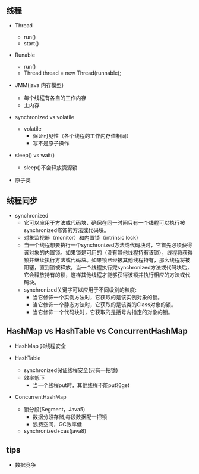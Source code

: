 

## 线程
+ Thread
    + run()
    + start()

+ Runable
    + run()
    + Thread thread = new Thread(runnable);

+ JMM(java 内存模型)
    + 每个线程有各自的工作内存
    + 主内存

+ synchronized vs volatile
    + volatile
        + 保证可见性（各个线程的工作内存值相同）
        + 写不是原子操作

+ sleep() vs wait()
    + sleep()不会释放资源锁

+ 原子类

## 线程同步
+ synchronized
     + 它可以应用于方法或代码块，确保在同一时间只有一个线程可以执行被synchronized修饰的方法或代码块。
     + 对象监视器（monitor）和内置锁（intrinsic lock）
     + 当一个线程想要执行一个synchronized方法或代码块时，它首先必须获得该对象的内置锁。如果锁是可用的（没有其他线程持有该锁），线程将获得锁并继续执行方法或代码块。如果锁已经被其他线程持有，那么线程将被阻塞，直到锁被释放。当一个线程执行完synchronized方法或代码块后，它会释放持有的锁，这样其他线程才能够获得该锁并执行相应的方法或代码块。
     + synchronized关键字可以应用于不同级别的粒度:
        + 当它修饰一个实例方法时，它获取的是该实例对象的锁。
        + 当它修饰一个静态方法时，它获取的是该类的Class对象的锁。
        + 当它修饰一个代码块时，它获取的是括号内指定的对象的锁。

## HashMap vs HashTable vs ConcurrentHashMap

+ HashMap 非线程安全

+ HashTable
    + synchronized保证线程安全(只有一把锁)
    + 效率低下
        + 当一个线程put时，其他线程不能put和get

+ ConcurrentHashMap
    + 锁分段(Segment，Java5)
        + 数据分段存储,每段数据配一把锁
        + 浪费空间，GC效率低
    + synchronized+cas(java8)

## tips
+ 数据竞争